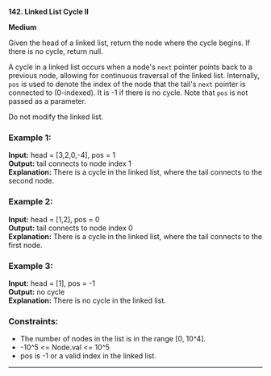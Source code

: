 **142. Linked List Cycle II**

**Medium**

Given the head of a linked list, return the node where the cycle begins. If there is no cycle, return null.

A cycle in a linked list occurs when a node's `next` pointer points back to a previous node, allowing for continuous traversal of the linked list. Internally, `pos` is used to denote the index of the node that the tail's `next` pointer is connected to (0-indexed). It is -1 if there is no cycle. Note that `pos` is not passed as a parameter.

Do not modify the linked list.

### Example 1:

**Input:** head = [3,2,0,-4], pos = 1  
**Output:** tail connects to node index 1  
**Explanation:** There is a cycle in the linked list, where the tail connects to the second node.

### Example 2:

**Input:** head = [1,2], pos = 0  
**Output:** tail connects to node index 0  
**Explanation:** There is a cycle in the linked list, where the tail connects to the first node.

### Example 3:

**Input:** head = [1], pos = -1  
**Output:** no cycle  
**Explanation:** There is no cycle in the linked list.

### Constraints:

- The number of nodes in the list is in the range [0, 10^4].
- -10^5 <= Node.val <= 10^5
- pos is -1 or a valid index in the linked list.

--- 
